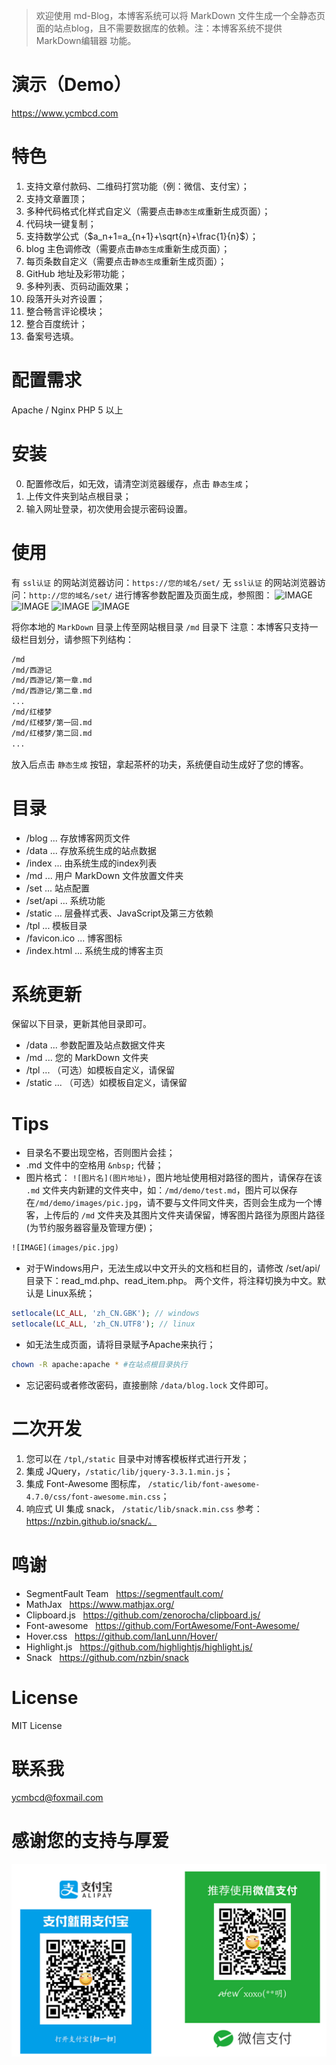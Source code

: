 > 欢迎使用 md-Blog，本博客系统可以将 MarkDown 文件生成一个全静态页面的站点blog，且不需要数据库的依赖。注：本博客系统不提供 MarkDown编辑器 功能。

# 演示（Demo）

https://www.ycmbcd.com

# 特色

1. 支持文章付款码、二维码打赏功能（例：微信、支付宝）；
2. 支持文章置顶；
3. 多种代码格式化样式自定义（需要点击`静态生成`重新生成页面）；
4. 代码块一键复制；
5. 支持数学公式（$a_n+1=a_{n+1}+\sqrt{n}+\frac{1}{n}$）；
6. blog 主色调修改（需要点击`静态生成`重新生成页面）；
7. 每页条数自定义（需要点击`静态生成`重新生成页面）；
8. GitHub 地址及彩带功能；
9. 多种列表、页码动画效果；
10. 段落开头对齐设置；
11. 整合畅言评论模块；
12. 整合百度统计；
13. 备案号选填。

# 配置需求

Apache / Nginx
PHP 5 以上

# 安装

0. 配置修改后，如无效，请清空浏览器缓存，点击 `静态生成`；
1. 上传文件夹到站点根目录；
2. 输入网址登录，初次使用会提示密码设置。

# 使用

有 `ssl认证` 的网站浏览器访问：`https://您的域名/set/`
无 `ssl认证` 的网站浏览器访问：`http://您的域名/set/`
进行博客参数配置及页面生成，参照图：
![IMAGE](https://raw.githubusercontent.com/ycmbcd/md-Blog/master/md/md-Blog教程/resources/89F6BE2C52667A7A93FC1DA3858F9059.jpg)
![IMAGE](https://raw.githubusercontent.com/ycmbcd/md-Blog/master/md/md-Blog教程/resources/05F602BD030EF7CA7854C9F68B96D7BA.jpg)
![IMAGE](https://raw.githubusercontent.com/ycmbcd/md-Blog/master/md/md-Blog教程/resources/265634F34D3A407136D1CF49E796452E.jpg)
![IMAGE](https://raw.githubusercontent.com/ycmbcd/md-Blog/master/md/md-Blog教程/resources/FF150DCBE45FDA02FC654A43441488A3.jpg)

将你本地的 `MarkDown` 目录上传至网站根目录 `/md` 目录下
注意：本博客只支持一级栏目划分，请参照下列结构：

```html
/md
/md/西游记
/md/西游记/第一章.md
/md/西游记/第二章.md
...
/md/红楼梦
/md/红楼梦/第一回.md
/md/红楼梦/第二回.md
...
```
放入后点击 `静态生成` 按钮，拿起茶杯的功夫，系统便自动生成好了您的博客。

# 目录

- /blog ... 存放博客网页文件
- /data ... 存放系统生成的站点数据
- /index ... 由系统生成的index列表
- /md ... 用户 MarkDown 文件放置文件夹
- /set ... 站点配置
- /set/api ... 系统功能
- /static ... 层叠样式表、JavaScript及第三方依赖
- /tpl ... 模板目录
- /favicon.ico ... 博客图标
- /index.html ... 系统生成的博客主页

# 系统更新

保留以下目录，更新其他目录即可。
- /data ... 参数配置及站点数据文件夹
- /md ... 您的 MarkDown 文件夹
- /tpl ... （可选）如模板自定义，请保留
- /static ... （可选）如模板自定义，请保留

# Tips

- 目录名不要出现空格，否则图片会挂；
- .md 文件中的空格用  `&nbsp;` 代替；
- 图片格式： `![图片名](图片地址)`，图片地址使用相对路径的图片，请保存在该 `.md` 文件夹内新建的文件夹中，如：`/md/demo/test.md`，图片可以保存在`/md/demo/images/pic.jpg`，请不要与文件同文件夹，否则会生成为一个博客，上传后的 `/md` 文件夹及其图片文件夹请保留，博客图片路径为原图片路径(为节约服务器容量及管理方便)；
```html
![IMAGE](images/pic.jpg)
```
- 对于Windows用户，无法生成以中文开头的文档和栏目的，请修改 /set/api/目录下：read_md.php、read_item.php。 两个文件，将注释切换为中文。默认是 Linux系统；
``` php
setlocale(LC_ALL, 'zh_CN.GBK'); // windows
setlocale(LC_ALL, 'zh_CN.UTF8'); // linux
```
- 如无法生成页面，请将目录赋予Apache来执行；
```bash
chown -R apache:apache * #在站点根目录执行
```
- 忘记密码或者修改密码，直接删除 `/data/blog.lock` 文件即可。

# 二次开发

1. 您可以在 `/tpl`,`/static` 目录中对博客模板样式进行开发；
2. 集成 JQuery，`/static/lib/jquery-3.3.1.min.js`；
3. 集成 Font-Awesome 图标库， `/static/lib/font-awesome-4.7.0/css/font-awesome.min.css`；
3. 响应式 UI 集成 snack， `/static/lib/snack.min.css` 参考：https://nzbin.github.io/snack/。

# 鸣谢

* SegmentFault Team &nbsp; https://segmentfault.com/
* MathJax &nbsp; https://www.mathjax.org/
* Clipboard.js &nbsp; https://github.com/zenorocha/clipboard.js/
* Font-awesome &nbsp; https://github.com/FortAwesome/Font-Awesome/
* Hover.css &nbsp; https://github.com/IanLunn/Hover/
* Highlight.js &nbsp; https://github.com/highlightjs/highlight.js/
* Snack &nbsp; https://github.com/nzbin/snack

# License
MIT License

# 联系我
ycmbcd@foxmail.com

# 感谢您的支持与厚爱

![IMAGE](https://raw.githubusercontent.com/ycmbcd/images_repo/master/md-blog/temp.jpg)
